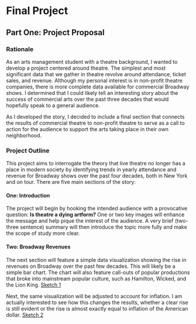 # Final Project

## Part One: Project Proposal

### Rationale
As an arts management student with a theatre background, I wanted to develop a project centered around theatre. The simplest and most significant data that we gather in theatre revolve around attendance, ticket sales, and revenue. Although my personal interest is in non-profit theatre companies, there is more complete data available for commercial Broadway shows. I determined that I could likely tell an interesting story about the success of commercial arts over the past three decades that would hopefully speak to a general audience.

As I developed the story, I decided to include a final section that connects the results of commercial theatre to non-profit theatre to serve as a call to action for the audience to support the arts taking place in their own neighborhood. 

### Project Outline
This project aims to interrogate the theory that live theatre no longer has a place in modern society by identifying trends in yearly attendance and revenue for Broadway shows over the past four decades, both in New York and on tour. 
There are five main sections of the story: 

#### One: Introduction
The project will begin by hooking the intended audience with a provocative question: **Is theatre a dying artform?** One or two key images will enhance the message and help pique the interest of the audience. A very brief (two-three sentence) summary will then introduce the topic more fully and make the scope of study more clear. 

#### Two: Broadway Revenues
The next section will feature a simple data visualization showing the rise in revenues on Broadway over the past few decades. This will likely be a simple bar chart. The chart will also feature call-outs of popular productions that broke into mainstream popular culture, such as Hamilton, Wicked, and the Lion King. 
[Sketch 1](/sketch1.jpg)

Next, the same visualization will be adjusted to account for inflation. I am actually interested to see how this changes the results, whether a clear rise is still evident or the rise is almost exactly equal to inflation of the American dollar. 
[Sketch 2](/sketch2.jpg)
